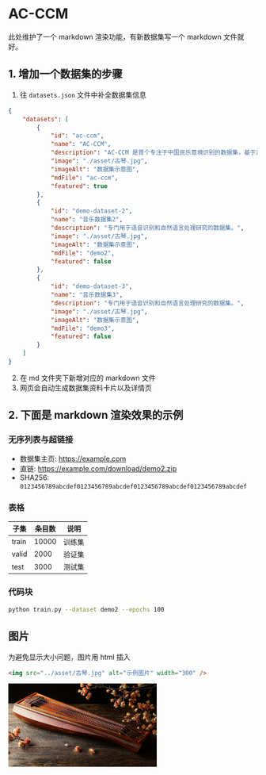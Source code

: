 # AC-CCM
此处维护了一个 markdown 渲染功能，有新数据集写一个 markdown 文件就好。
## 1. 增加一个数据集的步骤
1. 往 `datasets.json` 文件中补全数据集信息
```json
{
    "datasets": [
        {
            "id": "ac-ccm",
            "name": "AC-CCM",
            "description": "AC-CCM 是首个专注于中国民乐意境识别的数据集，基于清代琴学经典《溪山琴况》的二十四况理论框架，涵盖多种乐器、时代与风格。",
            "image": "./asset/古琴.jpg",
            "imageAlt": "数据集示意图",
            "mdFile": "ac-ccm",
            "featured": true
        },
        {
            "id": "demo-dataset-2",
            "name": "音乐数据集2",
            "description": "专门用于语音识别和自然语言处理研究的数据集。",
            "image": "./asset/古琴.jpg",
            "imageAlt": "数据集示意图",
            "mdFile": "demo2",
            "featured": false
        },
        {
            "id": "demo-dataset-3",
            "name": "音乐数据集3",
            "description": "专门用于语音识别和自然语言处理研究的数据集。",
            "image": "./asset/古琴.jpg",
            "imageAlt": "数据集示意图",
            "mdFile": "demo3",
            "featured": false
        }
    ]
}
```
2. 在 md 文件夹下新增对应的 markdown 文件
3. 网页会自动生成数据集资料卡片以及详情页

## 2. 下面是 markdown 渲染效果的示例
### 无序列表与超链接
- 数据集主页: https://example.com
- 直链: https://example.com/download/demo2.zip
- SHA256: `0123456789abcdef0123456789abcdef0123456789abcdef0123456789abcdef`

### 表格
| 子集  | 条目数 | 说明   |
| ----- | ------ | ------ |
| train | 10000  | 训练集 |
| valid | 2000   | 验证集 |
| test  | 3000   | 测试集 |

### 代码块
```bash
python train.py --dataset demo2 --epochs 100
```

## 图片
为避免显示大小问题，图片用 html 插入
```html
<img src="../asset/古琴.jpg" alt="示例图片" width="300" />
```
<img src="https://github.com/nianyucatfish/fdlamt-dataset-test/blob/main/asset/%E5%8F%A4%E7%90%B4.jpg" alt="示例图片" width="300" />



